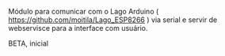 Módulo para comunicar com o Lago Arduino ( https://github.com/moitila/Lago_ESP8266 ) via serial e servir de webservisce para a interface com usuário.

BETA, inicial
